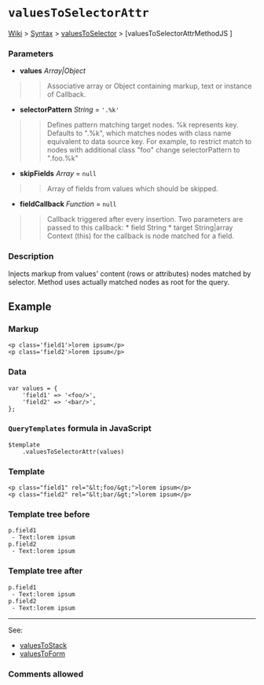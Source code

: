 # `valuesToSelectorAttr` #
[Wiki](http://code.google.com/p/querytemplates/w/list) > [Syntax](Syntax.md) > [valuesToSelector](valuesToSelectorSyntax.md) > [valuesToSelectorAttrMethodJS ]
### Parameters ###
  * **values** _Array|Object_
> > Associative array or Object containing markup, text or instance of Callback.
  * **selectorPattern** _String_ = `'.%k'`
> > Defines pattern matching target nodes. %k represents key.  Defaults to ".%k", which matches nodes with class name equivalent to  data source key.  For example, to restrict match to nodes with additional class "foo" change  selectorPattern to ".foo.%k"
  * **skipFields** _Array_ = `null`
> > Array of fields from values which should be skipped.
  * **fieldCallback** _Function_ = `null`
> > Callback triggered after every insertion. Two parameters are passed to this callback:
      * field String
      * target String|array
> > Context (this) for the callback is node matched for a field.

### Description ###
Injects markup from values' content (rows or attributes)  nodes matched by selector. Method uses actually matched nodes as root for the query.

## Example ##

### Markup ###
```
<p class='field1'>lorem ipsum</p>
<p class='field2'>lorem ipsum</p>
```

### Data ###
```
var values = {
	'field1' => '<foo/>',
	'field2' => '<bar/>',
};
```

### `QueryTemplates` formula in JavaScript ###
```
$template
	.valuesToSelectorAttr(values)
```

### Template ###
```
<p class="field1" rel="&lt;foo/&gt;">lorem ipsum</p>
<p class="field2" rel="&lt;bar/&gt;">lorem ipsum</p>
```

### Template tree before ###
```
p.field1
 - Text:lorem ipsum
p.field2
 - Text:lorem ipsum
```

### Template tree after ###
```
p.field1
 - Text:lorem ipsum
p.field2
 - Text:lorem ipsum
```


---

See:
  * [valuesToStack](valuesToStackMethodJS.md)
  * [valuesToForm](valuesToFormMethodJS.md)

### Comments allowed ###